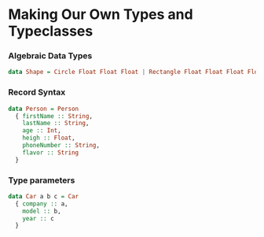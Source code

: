 # Making Our Own Types and Typeclasses

### Algebraic Data Types

```haskell
data Shape = Circle Float Float Float | Rectangle Float Float Float Float
```

### Record Syntax

```haskell
data Person = Person
  { firstName :: String,
    lastName :: String,
    age :: Int,
    heigh :: Float,
    phoneNumber :: String,
    flavor :: String
  }
```

### Type parameters

```haskell
data Car a b c = Car
  { company :: a,
    model :: b,
    year :: c
  }
```